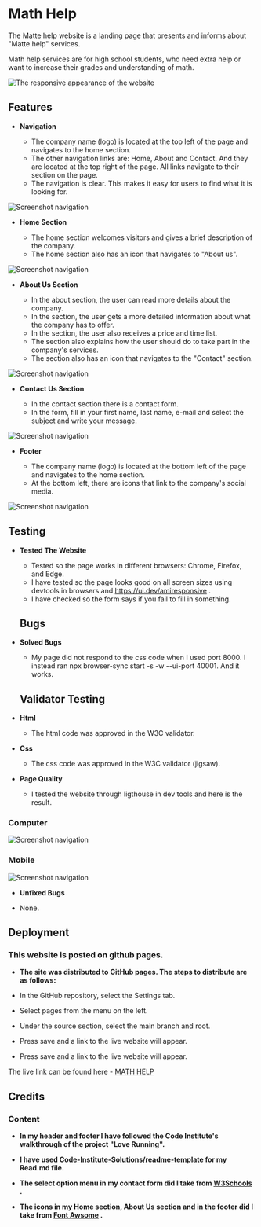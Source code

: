 # Math Help

The Matte help website is a landing page that presents and informs about "Matte help" services.

Math help services are for high school students, who need extra help or want to increase their grades and understanding of math.


![The responsive appearance of the website](assets/image/responsiv%20.png)

## Features


- __Navigation__

  - The company name (logo) is located at the top left of the page and navigates to the home section.
  - The other navigation links are: Home, About and Contact. And they are located at the top right of the page. All links navigate to their section on the page.
  - The navigation is clear. This makes it easy for users to find what it is looking for.

![Screenshot navigation](assets/image/Sk%C3%A4rmbild-navigation.png)  

- __Home Section__

  - The home section welcomes visitors and gives a brief description of the company.
  - The home section also has an icon that navigates to "About us".

![Screenshot navigation](assets/image/screenshot-home.png)  

- __About Us Section__

  - In the about section, the user can read more details about the company.
  - In the section, the user gets a more detailed information about what the company has to offer.
  - In the section, the user also receives a price and time list.
  - The section also explains how the user should do to take part in the company's services.
  - The section also has an icon that navigates to the "Contact" section.



![Screenshot navigation](assets/image/screenshot-about.png)  


- __Contact Us Section__

  - In the contact section there is a contact form.
  - In the form, fill in your first name, last name, e-mail and select the subject and write your message.


![Screenshot navigation](assets/image/screenshot-contact.png)  


- __Footer__

  - The company name (logo) is located at the bottom left of the page and navigates to the home section.
  -  At the bottom left, there are icons that link to the company's social media.


![Screenshot navigation](assets/image/screenshot-footer.png)  


## Testing

- __Tested The Website__

  - Tested so the page works in different browsers: Chrome, Firefox, and Edge.
  -  I have tested so the page looks good on all screen sizes using devtools in browsers and https://ui.dev/amiresponsive .
  - I have checked so the form says if you fail to fill in something.


  ## Bugs

- __Solved Bugs__

  - My page did not respond to the css code when I used port 8000. I instead ran npx browser-sync start -s -w --ui-port 40001. And it works.


   ## Validator Testing

- __Html__

  - The html code was approved in the W3C validator.

- __Css__

  - The css code was approved in the W3C validator (jigsaw).

- __Page Quality__

  - I tested the website through ligthouse in dev tools and here is the result.

### Computer
![ Screenshot navigation](assets/image/screenshot-ligthouse-desk.png)  

### Mobile
![ Screenshot navigation](assets/image/screenshot-ligthouse-mob.png)  


  - __Unfixed Bugs__

  - None.

## Deployment

### This website is posted on github pages.

 - __The site was distributed to GitHub pages. The steps to distribute are as follows:__

  - In the GitHub repository, select the Settings tab.
  - Select pages from the menu on the left.
  - Under the source section, select the main branch and root.
  - Press save and a link to the live website will appear.
  - Press save and a link to the live website will appear.

The live link can be found here - [MATH HELP](https://assofiejakobsson.github.io/Projekt-1-Code-Institute/)

## Credits

### Content
 
 - __In my header and footer I have followed the Code Institute's walkthrough of the project "Love Running".__

 - __I have used [Code-Institute-Solutions/readme-template](https://github.com/Code-Institute-Solutions/readme-template/blob/master/README.md)  for my Read.md file.__


  - __The select option menu in my contact form did I take from [W3Schools](https://www.w3schools.com/howto/howto_custom_select.asp) .__

   - __The icons in my Home section, About Us section and in the footer did I take from [Font Awsome](https://fontawesome.com/) .__



  








